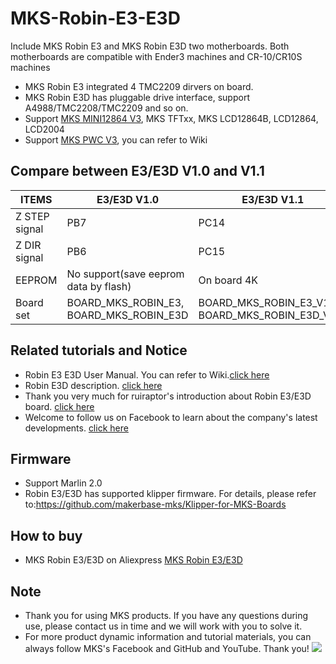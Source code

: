 # MKS-Robin-E3-E3D
Include MKS Robin E3 and MKS Robin E3D two motherboards. Both motherboards are compatible with Ender3 machines and CR-10/CR10S machines
- MKS Robin E3 integrated 4 TMC2209 dirvers on board.
- MKS Robin E3D has pluggable drive interface, support A4988/TMC2208/TMC2209 and so on.
- Support [MKS MINI12864 V3](https://makerbase.aliexpress.com/store/group/LCD/1047297_516922172.html), MKS TFTxx, MKS LCD12864B, LCD12864, LCD2004
- Support [MKS PWC V3](https://www.aliexpress.com/item/32853300039.html), you can refer to Wiki

## Compare between E3/E3D V1.0 and V1.1
| ITEMS      |  E3/E3D V1.0  | E3/E3D V1.1 |
|------------|--------------------|--------------------|
| Z STEP signal | PB7 | PC14 |
| Z DIR signal | PB6 | PC15 |
| EEPROM | No support(save eeprom data by flash) | On board 4K |
| Board set | BOARD_MKS_ROBIN_E3, BOARD_MKS_ROBIN_E3D | BOARD_MKS_ROBIN_E3_V1_1, BOARD_MKS_ROBIN_E3D_V1_1 |

## Related tutorials and Notice
- Robin E3 E3D User Manual. You can refer to Wiki.[click here](https://github.com/makerbase-mks/MKS-Robin-E3-E3D/wiki)
- Robin E3D description. [click here](https://www.youtube.com/watch?v=_x1TzdqGZdo&feature=youtu.be&tdsourcetag=s_pctim_aiomsg)
- Thank you very much for ruiraptor's introduction about Robin E3/E3D board. [click here](https://www.youtube.com/watch?v=k9A8JYxBvqE)
- Welcome to follow us on Facebook to learn about the company's latest developments. [click here](https://www.facebook.com/Makerbase.mks/)

## Firmware 
- Support Marlin 2.0 
- Robin E3/E3D has supported klipper firmware. For details, please refer to:https://github.com/makerbase-mks/Klipper-for-MKS-Boards

## How to buy
- MKS Robin E3/E3D on Aliexpress  [MKS Robin E3/E3D](https://www.aliexpress.com/item/4000781744682.html)

## Note
- Thank you for using MKS products. If you have any questions during use, please contact us in time and we will work with you to solve it.
- For more product dynamic information and tutorial materials, you can always follow MKS's Facebook and GitHub and YouTube. Thank you!
![](https://github.com/makerbase-mks/MKS-Robin-Nano/blob/master/hardware/Image/MKS_FGA.png)
